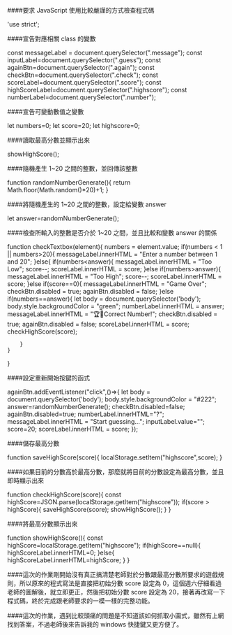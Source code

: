 ####要求 JavaScript 使用比較嚴謹的方式檢查程式碼

'use strict';

####宣告對應相關 class 的變數

const messageLabel = document.querySelector(".message");
const inputLabel=document.querySelector(".guess");
const againBtn=document.querySelector(".again");
const checkBtn=document.querySelector(".check");
const scoreLabel=document.querySelector(".score");
const highScoreLabel=document.querySelector(".highscore");
const numberLabel=document.querySelector(".number");

####宣告可變動數值之變數

let numbers=0;
let score=20;
let highscore=0;

####讀取最高分數並顯示出來

showHighScore();

####隨機產生 1~20 之間的整數，並回傳該整數

function randomNumberGenerate(){
return Math.floor(Math.random()\*20)+1;
}

####將隨機產生的 1~20 之間的整數，設定給變數 answer

let answer=randomNumberGenerate();

####檢查所輸入的整數是否介於 1~20 之間，並且比較和變數 answer 的關係

function checkTextbox(element){
numbers = element.value;
if(numbers < 1 || numbers>20){
messageLabel.innerHTML = "Enter a number between 1 and 20";
}else{
if(numbers<answer){
messageLabel.innerHTML = "Too Low";
score--;
scoreLabel.innerHTML = score;
}else if(numbers>answer){
messageLabel.innerHTML = "Too High";
score--;
scoreLabel.innerHTML = score;
}else if(score==0){
messageLabel.innerHTML = "Game Over";
checkBtn.disabled = true;
againBtn.disabled = false;
}else if(numbers==answer){
let body = document.querySelector('body');
body.style.backgroundColor = "green";
numberLabel.innerHTML = answer;
messageLabel.innerHTML = "🏆🚀Correct Number!";
checkBtn.disabled = true;
againBtn.disabled = false;
scoreLabel.innerHTML = score;
checkHighScore(score);

        }
    }

}

####設定重新開始按鍵的函式

againBtn.addEventListener("click",()=>{
let body = document.querySelector('body');
body.style.backgroundColor = "#222";
answer=randomNumberGenerate();
checkBtn.disabled=false;
againBtn.disabled=true;
numberLabel.innerHTML="?";
messageLabel.innerHTML = "Start guessing...";
inputLabel.value="";
score=20;
scoreLabel.innerHTML = score;
});

####儲存最高分數

function saveHighScore(score){
localStorage.setItem("highscore",score);
}

####如果目前的分數高於最高分數，那麼就將目前的分數設定為最高分數，並且即時顯示出來

function checkHighScore(score){
const highScore=JSON.parse(localStorage.getItem("highscore"));
if(score > highScore){
saveHighScore(score);
showHighScore();
}
}

####將最高分數顯示出來

function showHighScore(){
const highScore=localStorage.getItem("highscore");
if(highScore==null){
highScoreLabel.innerHTML=0;
}else{
highScoreLabel.innerHTML=highScore;
}
}

####這次的作業剛開始沒有真正搞清楚老師對於分數跟最高分數所要求的遊戲規則，所以原來的程式寫法是直接把初始分數 score 設定為 0，這個週六仔細看過老師的圖解後，就立即更正，然後把初始分數 score 設定為 20，接著再改寫一下程式碼，終於完成跟老師要求的一模一樣的完整功能。

####這次的作業，遇到比較頭痛的問題是不知道該如何抓取小圖式，雖然有上網找到答案，不過老師後來告訴我的 windows 快捷鍵又更方便了。

